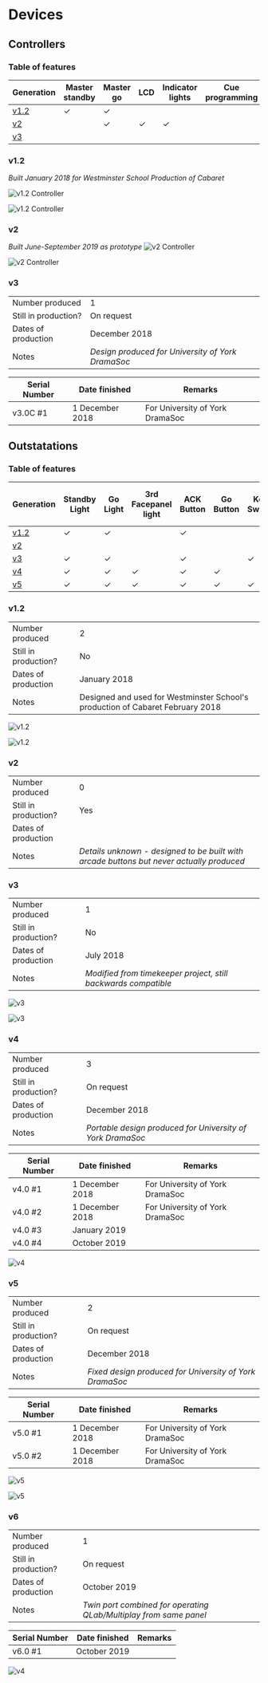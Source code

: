 # Devices
## Controllers
### Table of features

| Generation | Master standby | Master go | LCD | Indicator lights | Cue programming | USB Link |
| --- | --- | --- | --- | --- | --- | --- |
| [v1.2](#v12) | ✓ | ✓ |  |  |  |  |
| [v2](#v2) |  | ✓ | ✓ | ✓ |  | ✓ |
| [v3](#v3) |  |  |  |  |  | ✓ |

### v1.2

*Built January 2018 for Westminster School Production of Cabaret*

![v1.2 Controller](images/v1%20master%20(2).jpg)

![v1.2 Controller](images/v1%20master%20(1).jpg)

### v2

*Built June-September 2019 as prototype*
![v2 Controller](images/v2%20master%20(1).jpg)

![v2 Controller](images/v2%20master%20(2).jpg)

### v3

| | |
|---|---|
| Number produced | 1 |
| Still in production? | On request |
| Dates of production | December 2018 |
| Notes | *Design produced for University of York DramaSoc* | 

| Serial Number | Date finished | Remarks |
|---|---|---|
| v3.0C #1 | 1 December 2018 | For University of York DramaSoc |

## Outstatations
### Table of features


| Generation | Standby Light | Go Light | 3rd Facepanel light | ACK Button | Go Button | Key Switch | Emergency Stop | 3rd Facepanel Button | Light up GO Button | Light up ACK Button |
| --- | --- | --- | --- | --- | --- | --- | --- | --- | --- | --- |
| [v1.2](#v12-1) | ✓ |  ✓ |  | ✓ |   |   |  |  | ✓  |  ✓ | 
| [v2](#v2-1) | |  |  |  |   |   |  |  |  |  | 
| [v3](#v3-1) | ✓ |   ✓ |  | ✓ |  | ✓  | ✓ |  |  | ✓ | 
| [v4](#v4)  | ✓ |  ✓ | ✓ | ✓ |  ✓ |  | |  ✓ |  | | 
| [v5](#v5)  | ✓ |  ✓ | ✓ | ✓ |  ✓ |  ✓ | |  ✓ |  | | 


### v1.2

| | |
|---|---|
| Number produced | 2 |
| Still in production? | No |
| Dates of production | January 2018 |
| Notes | Designed and used for Westminster School's production of Cabaret February 2018 |

![v1.2](images/v1%20(2).jpg)

![v1.2](images/v1%20(1).jpg)

### v2

| | |
|---|---|
| Number produced | 0 |
| Still in production? | Yes |
| Dates of production | |
| Notes | *Details unknown - designed to be built with arcade buttons but never actually produced* |

### v3

| | |
|---|---|
| Number produced | 1 |
| Still in production? | No |
| Dates of production | July 2018 |
| Notes | *Modified from timekeeper project, still backwards compatible* |

![v3](images/v3%20(2).jpg)

![v3](images/v3%20(1).jpg)

### v4

| | |
|---|---|
| Number produced | 3 |
| Still in production? | On request |
| Dates of production | December 2018 |
| Notes | *Portable design produced for University of York DramaSoc* | 

| Serial Number | Date finished | Remarks |
|---|---|---|
| v4.0 #1 | 1 December 2018 | For University of York DramaSoc |
| v4.0 #2 | 1 December 2018 | For University of York DramaSoc |
| v4.0 #3 | January 2019 |  |
| v4.0 #4 | October 2019 |  |

![v4](images/v4.png)

### v5

| | |
|---|---|
| Number produced | 2 |
| Still in production? | On request |
| Dates of production | December 2018 |
| Notes | *Fixed design produced for University of York DramaSoc* | 

| Serial Number | Date finished | Remarks |
|---|---|---|
| v5.0 #1 | 1 December 2018 | For University of York DramaSoc |
| v5.0 #2 | 1 December 2018 | For University of York DramaSoc |

![v5](images/v5%20(2).jpg)

![v5](images/v5%20(1).jpg)

### v6

| | |
|---|---|
| Number produced | 1 |
| Still in production? | On request |
| Dates of production | October 2019 |
| Notes | *Twin port combined for operating QLab/Multiplay from same panel* | 

| Serial Number | Date finished | Remarks |
|---|---|---|
| v6.0 #1 | October 2019 |  |

![v4](images/v6.png)
